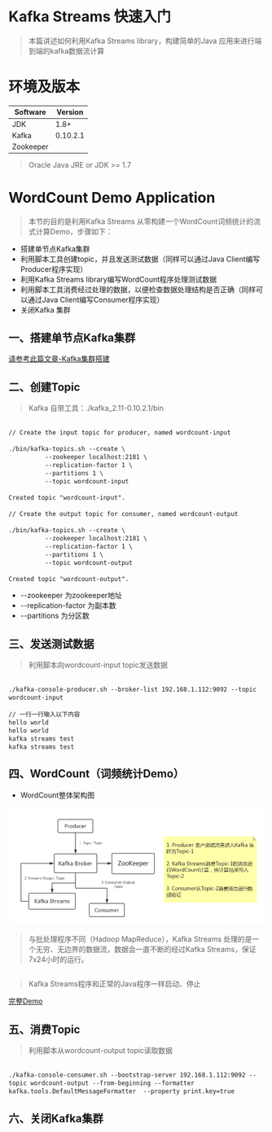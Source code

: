 # Kafka Streams 快速入门

 > 本篇讲述如何利用Kafka Streams library，构建简单的Java 应用来进行端到端的kafka数据流计算

# 环境及版本

| Software   | Version   |
| ---------- |-----------|
| JDK        | 1.8+      |
| Kafka      | 0.10.2.1  |
| Zookeeper  |           |

> Oracle Java JRE or JDK >= 1.7 

#  WordCount Demo Application 

> 本节的目的是利用Kafka Streams 从零构建一个WordCount词频统计的流式计算Demo，步骤如下：

- 搭建单节点Kafka集群
- 利用脚本工具创建topic，并且发送测试数据（同样可以通过Java Client编写Producer程序实现）
- 利用Kafka Streams library编写WordCount程序处理测试数据
- 利用脚本工具消费经过处理的数据，以便检查数据处理结构是否正确（同样可以通过Java Client编写Consumer程序实现）
- 关闭Kafka 集群

## 一、搭建单节点Kafka集群

[请参考此篇文章-Kafka集群搭建]()

## 二、创建Topic

> Kafka 自带工具：./kafka_2.11-0.10.2.1/bin 

```shell

// Create the input topic for producer, named wordcount-input

./bin/kafka-topics.sh --create \
          --zookeeper localhost:2181 \
          --replication-factor 1 \
          --partitions 1 \
          --topic wordcount-input

Created topic "wordcount-input".

// Create the output topic for consumer, named wordcount-output

./bin/kafka-topics.sh --create \
          --zookeeper localhost:2181 \
          --replication-factor 1 \
          --partitions 1 \
          --topic wordcount-output

Created topic "wordcount-output".
```

- --zookeeper 为zookeeper地址
- --replication-factor 为副本数
- --partitions 为分区数

## 三、发送测试数据

> 利用脚本向wordcount-input topic发送数据

```shell

./kafka-console-producer.sh --broker-list 192.168.1.112:9092 --topic wordcount-input

// 一行一行输入以下内容
hello world
hello world
kafka streams test
kafka streams test
```

## 四、WordCount（词频统计Demo）

- WordCount整体架构图

![WordCount整体架构图](https://github.com/imperio-wxm/kafka-streams-documents/blob/64eb084c4c0efddf0d614e48b4bf2ab6c481784a/pictures/WordCount%E6%9E%B6%E6%9E%84%E5%9B%BE.png?raw=true)

> 与批处理程序不同（Hadoop MapReduce），Kafka Streams 处理的是一个无穷、无边界的数据流，数据会一直不断的经过Kafka Streams，保证7x24小时的运行。

```java
```

> Kafka Streams程序和正常的Java程序一样启动、停止

[完整Demo]()

## 五、消费Topic

> 利用脚本从wordcount-output topic读取数据

```shell

./kafka-console-consumer.sh --bootstrap-server 192.168.1.112:9092 --topic wordcount-output --from-beginning --formatter kafka.tools.DefaultMessageFormatter  --property print.key=true
```

## 六、关闭Kafka集群
